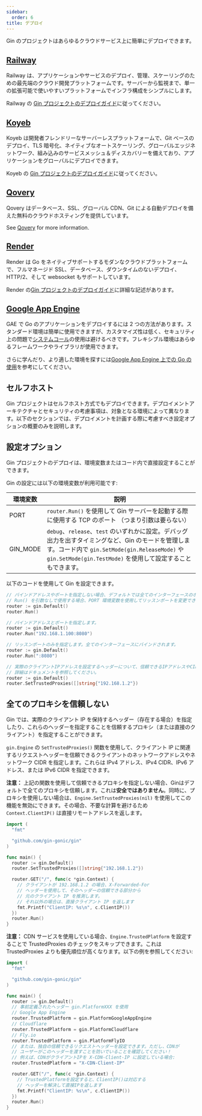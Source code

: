 ```yaml
---
sidebar:
  order: 6
title: デプロイ
---
```


Gin のプロジェクトはあらゆるクラウドサービス上に簡単にデプロイできます。

## [Railway](https://www.railway.com)

Railway は、アプリケーションやサービスのデプロイ、管理、スケーリングのための最先端のクラウド開発プラットフォームです。サーバーから監視まで、単一の拡張可能で使いやすいプラットフォームでインフラ構成をシンプルにします。

Railway の [Gin プロジェクトのデプロイガイド](https://docs.railway.com/guides/gin)に従ってください。

## [Koyeb](https://www.koyeb.com)

Koyeb は開発者フレンドリーなサーバーレスプラットフォームで、Git ベースのデプロイ、TLS 暗号化、ネイティブなオートスケーリング、グローバルエッジネットワーク、組み込みのサービスメッシュ＆ディスカバリーを備えており、アプリケーションをグローバルにデプロイできます。

Koyeb の [Gin プロジェクトのデプロイガイド](https://www.koyeb.com/tutorials/deploy-go-gin-on-koyeb)に従ってください。

## [Qovery](https://www.qovery.com)

Qovery はデータベース、SSL、グローバル CDN、Git による自動デプロイを備えた無料のクラウドホスティングを提供しています。

See [Qovery](https://hub.qovery.com/guides/getting-started/deploy-your-first-application/) for more information.

## [Render](https://render.com)

Render は Go をネイティブサポートするモダンなクラウドプラットフォームで、フルマネージド
SSL、データベース、ダウンタイムのないデプロイ、HTTP/2、そして websocket もサポートしています。

Render の[Gin
プロジェクトのデプロイガイド](https://render.com/docs/deploy-go-gin)に詳細な記述があります。

## [Google App Engine](https://cloud.google.com/appengine/)

GAE で Go のアプリケーションをデプロイするには 2
つの方法があります。スタンダード環境は簡単に使用できますが、カスタマイズ性は低く、セキュリティ上の問題で[システムコール](https://github.com/gin-gonic/gin/issues/1639)の使用は避けるべきです。フレキシブル環境はあらゆるフレームワークやライブラリが使用できます。

さらに学んだり、より適した環境を探すには[Google App Engine 上での Go
の使用](https://cloud.google.com/appengine/docs/go/)を参考にしてください。

## セルフホスト

Gin プロジェクトはセルフホスト方式でもデプロイできます。デプロイメントアーキテクチャとセキュリティの考慮事項は、対象となる環境によって異なります。以下のセクションでは、デプロイメントを計画する際に考慮すべき設定オプションの概要のみを説明します。

## 設定オプション

Gin プロジェクトのデプロイは、環境変数またはコード内で直接設定することができます。

Gin の設定には以下の環境変数が利用可能です:

| 環境変数 | 説明 |
| -------------------- | ------------------------------------------------------------------------------------------------------------------------------------------------------------------------------------------------------------- |
| PORT | `router.Run()` を使用して Gin サーバーを起動する際に使用する TCP のポート （つまり引数は要らない） |
| GIN_MODE | `debug`、`release`、`test` のいずれかに設定。デバッグ出力を出すタイミングなど、Gin のモードを管理します。コード内で `gin.SetMode(gin.ReleaseMode)` や `gin.SetMode(gin.TestMode)` を使用して設定することもできます。 |

以下のコードを使用して Gin を設定できます。

```go
// バインドアドレスやポートを指定しない場合、デフォルトでは全てのインターフェースのポート8080にバインドされます。
// Run() を引数なしで使用する場合、PORT 環境変数を使用してリッスンポートを変更できます。
router := gin.Default()
router.Run()

// バインドアドレスとポートを指定します。
router := gin.Default()
router.Run("192.168.1.100:8080")

// リッスンポートのみを指定します。全てのインターフェースにバインドされます。
router := gin.Default()
router.Run(":8080")

// 実際のクライアントIPアドレスを設定するヘッダーについて、信頼できるIPアドレスやCIDRを設定します。
// 詳細はドキュメントを参照してください。
router := gin.Default()
router.SetTrustedProxies([]string{"192.168.1.2"})
```

## 全てのプロキシを信頼しない

Gin では、実際のクライアント IP を保持するヘッダー（存在する場合）を指定したり、これらのヘッダーを指定することを信頼するプロキシ（または直接のクライアント）を指定することができます。

`gin.Engine` の `SetTrustedProxies()` 関数を使用して、クライアント IP に関連するリクエストヘッダーを信頼できるクライアントのネットワークアドレスやネットワーク CIDR を指定します。これらは IPv4 アドレス、IPv4 CIDR、IPv6 アドレス、または IPv6 CIDR を指定できます。

**注意：** 上記の関数を使用して信頼できるプロキシを指定しない場合、Ginはデフォルトで全てのプロキシを信頼します。これは**安全ではありません**。同時に、プロキシを使用しない場合は、`Engine.SetTrustedProxies(nil)` を使用してこの機能を無効にできます。その場合、不要な計算を避けるため `Context.ClientIP()` は直接リモートアドレスを返します。

```go
import (
  "fmt"

  "github.com/gin-gonic/gin"
)

func main() {
  router := gin.Default()
  router.SetTrustedProxies([]string{"192.168.1.2"})

  router.GET("/", func(c *gin.Context) {
    // クライアントが 192.168.1.2 の場合、X-Forwarded-For
    // ヘッダーを使用して、そのヘッダーの信頼できる部分から
    // 元のクライアント IP を推測します。
    // それ以外の場合は、直接クライアント IP を返します
    fmt.Printf("ClientIP: %s\n", c.ClientIP())
  })
  router.Run()
}
```

**注意：** CDN サービスを使用している場合、`Engine.TrustedPlatform` を設定することで TrustedProxies のチェックをスキップできます。これは TrustedProxies よりも優先順位が高くなります。以下の例を参照してください:

```go
import (
  "fmt"

  "github.com/gin-gonic/gin"
)

func main() {
  router := gin.Default()
  // 事前定義されたヘッダー gin.PlatformXXX を使用
  // Google App Engine
  router.TrustedPlatform = gin.PlatformGoogleAppEngine
  // Cloudflare
  router.TrustedPlatform = gin.PlatformCloudflare
  // Fly.io
  router.TrustedPlatform = gin.PlatformFlyIO
  // または、独自の信頼できるリクエストヘッダーを設定できます。ただし、CDNが
  // ユーザーがこのヘッダーを渡すことを防いでいることを確認してください！
  // 例えば、CDNがクライアントIPを X-CDN-Client-IP に設定している場合:
  router.TrustedPlatform = "X-CDN-Client-IP"

  router.GET("/", func(c *gin.Context) {
    // TrustedPlatformを設定すると、ClientIP()は対応する
    // ヘッダーを解決して直接IPを返します
    fmt.Printf("ClientIP: %s\n", c.ClientIP())
  })
  router.Run()
}
```
